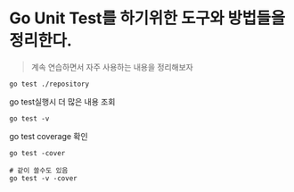 # Go Unit Test를 하기위한 도구와 방법들을 정리한다.
> 계속 연습하면서 자주 사용하는 내용을 정리해보자

```
go test ./repository
```

go test실행시 더 많은 내용 조회
```
go test -v
```

go test coverage 확인
```
go test -cover

# 같이 쓸수도 있음
go test -v -cover 
```
